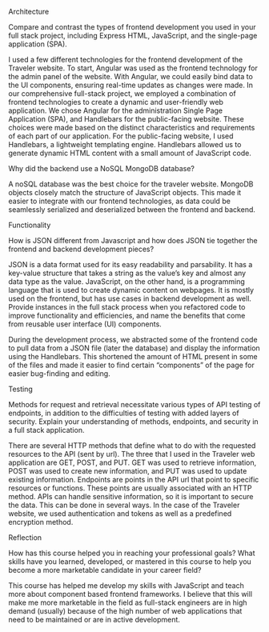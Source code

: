 Architecture

Compare and contrast the types of frontend development you used in your full stack project, including Express HTML, JavaScript, and the single-page application (SPA).

I used a few different technologies for the frontend development of the Traveler website. To start, Angular was used as the frontend technology for the admin panel of the website. With Angular, we could easily bind data to the UI components, ensuring real-time updates as changes were made. 
In our comprehensive full-stack project, we employed a combination of frontend technologies to create a dynamic and user-friendly web application. We chose Angular for the administration Single Page Application (SPA), and Handlebars for the public-facing website. These choices were made based on the distinct characteristics and requirements of each part of our application. For the public-facing website, I used Handlebars, a lightweight templating engine. Handlebars allowed us to generate dynamic HTML content with a small amount of JavaScript code.

Why did the backend use a NoSQL MongoDB database?

A noSQL database was the best choice for the traveler website. MongoDB objects closely match the structure of JavaScript objects. This made it easier to integrate with our frontend technologies, as data could be seamlessly serialized and deserialized between the frontend and backend.

Functionality

How is JSON different from Javascript and how does JSON tie together the frontend and backend development pieces?

JSON is a data format used for its easy readability and parsability. It has a key-value structure that takes a string as the value’s key and almost any data type as the value. JavaScript, on the other hand, is a programming language that is used to create dynamic content on webpages. It is mostly used on the frontend, but has use cases in backend development as well.
Provide instances in the full stack process when you refactored code to improve functionality and efficiencies, and name the benefits that come from reusable user interface (UI) components.

During the development process, we abstracted some of the frontend code to pull data from a JSON file (later the database) and display the information using the Handlebars. This shortened the amount of HTML present in some of the files and made it easier to find certain “components” of the page for easier bug-finding and editing.

Testing

Methods for request and retrieval necessitate various types of API testing of endpoints, in addition to the difficulties of testing with added layers of security. Explain your understanding of methods, endpoints, and security in a full stack application.

There are several HTTP methods that define what to do with the requested resources to the API (sent by url). The three that I used in the Traveler web application are GET, POST, and PUT. GET was used to retrieve information, POST was used to create new information, and PUT was used to update existing information. Endpoints are points in the API url that point to specific resources or functions. These points are usually associated with an HTTP method. APIs can handle sensitive information, so it is important to secure the data. This can be done in several ways. In the case of the Traveler website, we used authentication and tokens as well as a predefined encryption method.

Reflection

How has this course helped you in reaching your professional goals? What skills have you learned, developed, or mastered in this course to help you become a more marketable candidate in your career field?

This course has helped me develop my skills with JavaScript and teach more about component based frontend frameworks. I believe that this will make me more marketable in the field as full-stack engineers are in high demand (usually) because of the high number of web applications that need to be maintained or are in active development.

